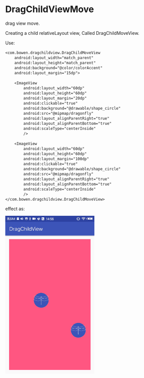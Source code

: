 # DragChildViewMove
drag view move.

Creating a child relativeLayout view, Called DragChildMoveView.

Use:

    <com.bowen.dragchildview.DragChildMoveView
        android:layout_width="match_parent"
        android:layout_height="match_parent"
        android:background="@color/colorAccent"
        android:layout_margin="15dp">
        
        <ImageView
            android:layout_width="60dp"
            android:layout_height="60dp"
            android:layout_margin="20dp"
            android:clickable="true"
            android:background="@drawable/shape_circle"
            android:src="@mipmap/dragonfly"
            android:layout_alignParentRight="true"
            android:layout_alignParentBottom="true"
            android:scaleType="centerInside"
            />

        <ImageView
            android:layout_width="60dp"
            android:layout_height="60dp"
            android:layout_margin="100dp"
            android:clickable="true"
            android:background="@drawable/shape_circle"
            android:src="@mipmap/dragonfly"
            android:layout_alignParentRight="true"
            android:layout_alignParentBottom="true"
            android:scaleType="centerInside"
            />
    </com.bowen.dragchildview.DragChildMoveView>

effect as:

![image](https://github.com/bowen919446264/DragChildViewMove/blob/master/drag_move_view.gif)
